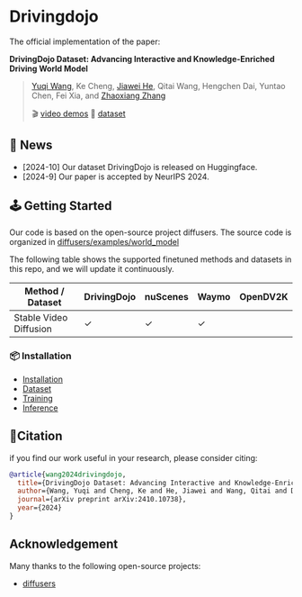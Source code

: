 # Drivingdojo

The official implementation of the paper:

**DrivingDojo Dataset: Advancing Interactive and Knowledge-Enriched Driving World Model**
> [Yuqi Wang](https://robertwyq.github.io/), Ke Cheng, [Jiawei He](https://jiaweihe.com/), Qitai Wang, Hengchen Dai, Yuntao Chen, Fei Xia, and [Zhaoxiang Zhang](https://zhaoxiangzhang.net/)
>
> 🎬 [video demos](https://drivingdojo.github.io/) 📖 [dataset](https://huggingface.co/datasets/Yuqi1997/DrivingDojo)

## 🚀 News
- [2024-10] Our dataset DrivingDojo is released on Huggingface.
- [2024-9] Our paper is accepted by NeurIPS 2024.


## 🕹️ Getting Started
Our code is based on the open-source project diffusers. The source code is organized in [diffusers/examples/world_model](diffusers/examples/world_model)

The following table shows the supported finetuned methods and datasets in this repo, and we will update it continuously.

| Method / Dataset      | DrivingDojo | nuScenes | Waymo | OpenDV2K |
|-----------------------|-------|------------|------|-------------|
| Stable Video Diffusion  |   ✓   |      ✓     |   ✓    |            |


### 📦 Installation
- [Installation](docs/INSTALL.md)
- [Dataset](docs/DATASET.md)
- [Training](docs/TRAINING.md)
- [Inference](docs/INFERENCE.md)

## 🌟Citation
if you find our work useful in your research, please consider citing:
```bibtex
@article{wang2024drivingdojo,
  title={DrivingDojo Dataset: Advancing Interactive and Knowledge-Enriched Driving World Model},
  author={Wang, Yuqi and Cheng, Ke and He, Jiawei and Wang, Qitai and Dai, Hengchen and Chen, Yuntao and Xia, Fei and Zhang, Zhaoxiang},
  journal={arXiv preprint arXiv:2410.10738},
  year={2024}
}
```

## Acknowledgement 
Many thanks to the following open-source projects:
* [diffusers](https://github.com/huggingface/diffusers)
